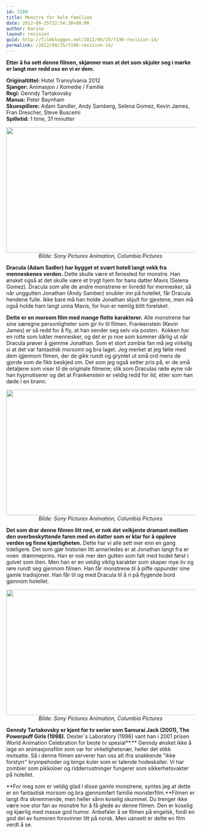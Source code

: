 ```yaml
---
id: 7209
title: Monstre for hele familien
date: 2012-09-25T22:54:38+00:00
author: Karina
layout: revision
guid: http://filmbloggen.net/2012/09/25/7190-revision-14/
permalink: /2012/09/25/7190-revision-14/
---
```

**Etter å ha sett denne filmen, skjønner man at det som skjuler seg i mørke er langt mer redd oss en vi er dem.**

**Originaltittel:** Hotel Transylvania 2012  
**Sjanger:** Animasjon / Komedie / Familie  
**Regi:** Genndy Tartakovsky  
**Manus:** Peter Baynham  
**Skuespillere:** Adam Sandler, Andy Samberg, Selena Gomez, Kevin James, Fran Drescher, Steve Buscemi  
**Spilletid:** 1 time, 31 minutter

<p style="text-align: center">
  <a href="http://filmbloggen.net/?attachment_id=7194" rel="attachment wp-att-7194"><img class="aligncenter size-large wp-image-7194" src="http://filmbloggen.net/wp-content/uploads//2012/09/hotel-transylvania-04-620x334.jpg" alt="" width="620" height="334" /></a><em>Bilde: Sony Pictures Animation, Columbia Pictures </em>
</p>

**Dracula (Adam Sadler) har bygget et svært hotell langt vekk fra menneskenes verden.** Dette skulle være et feriested for monstre. Han ønsket også at det skulle være et trygt hjem for hans datter Mavis (Selena Gomez). Dracula som alle de andre monstrene er livredd for mennesker, så når unggutten Jonathan (Andy Samber) snubler inn på hotellet, får Dracula hendene fulle. Ikke bare må han holde Jonathan skjult for gjestene, men må også holde ham langt unna Mavis, for hun er nemlig blitt forelsket.

**Dette er en morsom film med mange flotte karakterer.** Alle monstrene har sine særegne personligheter som gir liv til filmen. Frankenstein (Kevin James) er så redd for å fly, at han sender seg selv via posten.  Kokken har en rotte som lukter mennesker, og det er jo noe som kommer dårlig ut når Dracula prøver å gjemme Jonathan. Som et stort zombie fan må jeg virkelig si at det var fantastisk morsomt og bra laget. Jeg merket at jeg følte med dem igjennom filmen, der de gikk rundt og gryntet ut små ord mens de gjorde som de fikk beskjed om. Det som jeg også setter pris på, er de små detaljene som viser til de originale filmene; slik som Draculas røde øyne når han hypnotiserer og det at Frankenstein er veldig redd for ild, etter som han døde i en brann.

<p style="text-align: center">
  <a href="http://filmbloggen.net/?attachment_id=7192" rel="attachment wp-att-7192"><img class="aligncenter size-large wp-image-7192" src="http://filmbloggen.net/wp-content/uploads//2012/09/hotel-transylvania-02-620x334.jpg" alt="" width="620" height="334" /></a><em>Bilde: Sony Pictures Animation, Columbia Pictures </em>
</p>

**Det som drar denne filmen litt ned, er nok det velkjente dramaet mellom den overbeskyttende faren med en datter som er klar for å oppleve verden og finne kjærligheten.** Dette har vi alle sett mer enn en gang tideligere. Det som gjør historien litt annerledes er at Jonathan langt fra er noen  drømmeprins. Han er nok mer den gutten som falt med hodet først i gulvet som liten. Men han er en veldig viktig karakter som skaper mye liv og røre rundt seg gjennom filmen. Han får monstrene til å piffe oppunder sine gamle tradisjoner. Han får til og med Dracula til å ri på flygende bord gjennom hotellet.

<p style="text-align: center">
  <a href="http://filmbloggen.net/?attachment_id=7195" rel="attachment wp-att-7195"><img class="aligncenter size-large wp-image-7195" src="http://filmbloggen.net/wp-content/uploads//2012/09/hotel-transylvania-05-620x334.jpg" alt="" width="620" height="334" /></a><em>Bilde: Sony Pictures Animation, Columbia Pictures </em>
</p>

**Genndy Tartakovsky er kjent for tv serier som Samurai Jack (2001), The Powerpuff Girls (1998).** Dexter\`s Laboratory (1996) vant han i 2001 prisen World Animation Celebration for beste tv spesial**.** Genndy ønsket ikke å lage en animasjonsfilm som var for virkelighetsnær, heller det stikk motsatte. Så i denne filmen serverer han oss alt ifra snakkende ”ikke forstyrr” krympehoder og bingo kuler som er talende hodeskaller. Vi har zombier som pikkoloer og ridderrustninger fungerer som sikkerhetsvakter på hotellet.

**For meg som er veldig glad i disse gamle monstrene, syntes jeg at dette er en fantastisk morsom og bra gjennomført familie monsterfilm.**Filmen er langt ifra skremmende, men heller sånn koselig skummel. Du trenger ikke være noe stor fan av monstre for å få glede av denne filmen. Den er koselig og kjærlig med masse god humor. Anbefaler å se filmen på engelsk, fordi en god del av humoren forsvinner litt på norsk. Men uansett er dette en film verdt å se.